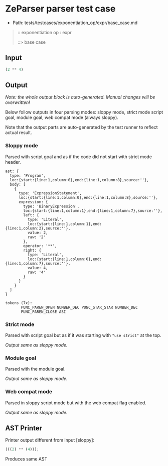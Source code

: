 # ZeParser parser test case

- Path: tests/testcases/exponentiation_op/expr/base_case.md

> :: exponentiation op : expr
>
> ::> base case

## Input

`````js
(2 ** 4)
`````

## Output

_Note: the whole output block is auto-generated. Manual changes will be overwritten!_

Below follow outputs in four parsing modes: sloppy mode, strict mode script goal, module goal, web compat mode (always sloppy).

Note that the output parts are auto-generated by the test runner to reflect actual result.

### Sloppy mode

Parsed with script goal and as if the code did not start with strict mode header.

`````
ast: {
  type: 'Program',
  loc:{start:{line:1,column:0},end:{line:1,column:8},source:''},
  body: [
    {
      type: 'ExpressionStatement',
      loc:{start:{line:1,column:0},end:{line:1,column:8},source:''},
      expression: {
        type: 'BinaryExpression',
        loc:{start:{line:1,column:1},end:{line:1,column:7},source:''},
        left: {
          type: 'Literal',
          loc:{start:{line:1,column:1},end:{line:1,column:2},source:''},
          value: 2,
          raw: '2'
        },
        operator: '**',
        right: {
          type: 'Literal',
          loc:{start:{line:1,column:6},end:{line:1,column:7},source:''},
          value: 4,
          raw: '4'
        }
      }
    }
  ]
}

tokens (7x):
       PUNC_PAREN_OPEN NUMBER_DEC PUNC_STAR_STAR NUMBER_DEC
       PUNC_PAREN_CLOSE ASI
`````

### Strict mode

Parsed with script goal but as if it was starting with `"use strict"` at the top.

_Output same as sloppy mode._

### Module goal

Parsed with the module goal.

_Output same as sloppy mode._

### Web compat mode

Parsed in sloppy script mode but with the web compat flag enabled.

_Output same as sloppy mode._

## AST Printer

Printer output different from input [sloppy]:

````js
(((2) ** (4)));
````

Produces same AST
